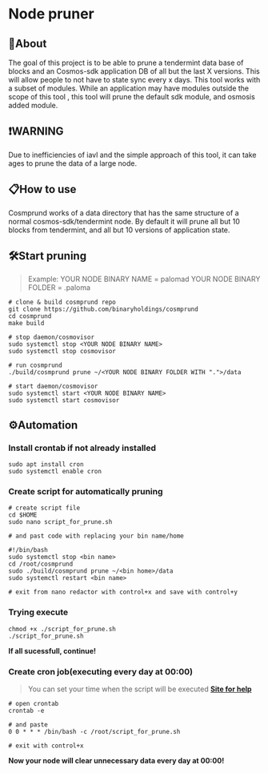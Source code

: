 # Node pruner

## 📝About
The goal of this project is to be able to prune a tendermint data base of blocks and an Cosmos-sdk application DB of all but the last X versions. This will allow people to not have to state sync every x days. This tool works with a subset of modules. While an application may have modules outside the scope of this tool , this tool will prune the default sdk module, and osmosis added module.

## ❗️WARNING
Due to inefficiencies of iavl and the simple approach of this tool, it can take ages to prune the data of a large node.

## 📋How to use
Cosmprund works of a data directory that has the same structure of a normal cosmos-sdk/tendermint node. By default it will prune all but 10 blocks from tendermint, and all but 10 versions of application state.

## 🛠Start pruning
>Example:
>YOUR NODE BINARY NAME = palomad
>YOUR NODE BINARY FOLDER = .paloma
```
# clone & build cosmprund repo
git clone https://github.com/binaryholdings/cosmprund
cd cosmprund
make build
​
# stop daemon/cosmovisor
sudo systemctl stop <YOUR NODE BINARY NAME>
sudo systemctl stop cosmovisor
​
# run cosmprund 
./build/cosmprund prune ~/<YOUR NODE BINARY FOLDER WITH ".">/data 
​
# start daemon/cosmovisor
sudo systemctl start <YOUR NODE BINARY NAME>
sudo systemctl start cosmovisor
```

## ⚙️Automation
### Install crontab if not already installed
```
sudo apt install cron
sudo systemctl enable cron
```

### Create script for automatically pruning
```
# create script file
cd $HOME
sudo nano script_for_prune.sh
​
# and past code with replacing your bin name/home
​
#!/bin/bash
sudo systemctl stop <bin name>
cd /root/cosmprund
sudo ./build/cosmprund prune ~/<bin home>/data
sudo systemctl restart <bin name>
​
# exit from nano redactor with control+x and save with control+y
```

### Trying execute
```
chmod +x ./script_for_prune.sh
./script_for_prune.sh
```
**If all sucessfull, continue!**

### Create cron job(executing every day at 00:00)
>You can set your time when the script will be executed 
**[Site for help](​https://crontab.guru/)** 
```
# open crontab
crontab -e
​
# and paste
0 0 * * * /bin/bash -c /root/script_for_prune.sh
​
# exit with control+x
```
**Now your node will clear unnecessary data every day at 00:00!**
